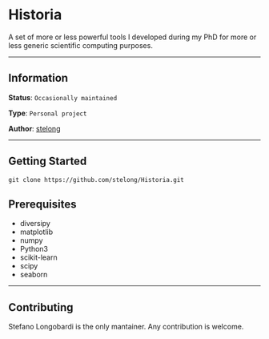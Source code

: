 # Historia

A set of more or less powerful tools I developed during my PhD for more or less generic scientific computing purposes.

---
## Information

**Status**: `Occasionally maintained`

**Type**: `Personal project`

**Author**: [stelong](https://github.com/stelong)

---
## Getting Started

```
git clone https://github.com/stelong/Historia.git
```

## Prerequisites

* diversipy
* matplotlib
* numpy
* Python3
* scikit-learn
* scipy
* seaborn

---
## Contributing

Stefano Longobardi is the only mantainer. Any contribution is welcome.